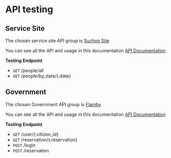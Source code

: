 # API testing

## Service Site
The chosen service site API group is [Suchon Site](https://github.com/SuchonSite/Server)

You can see all the API and usage in this documentation [API Documentation](https://suchonsite-server.herokuapp.com/api-docs/)

**Testing Endpoint**
- `GET` /people/all
- `GET` /people/by_date/{:date}


## Government
The chosen Government API group is [Flamby](https://github.com/flamxby)

You can see all the API and usage in this documentation [API Documentation](https://flamxby.herokuapp.com/docs)

**Testing Endpoint**
- `GET` /user/{:citizen_id}
- `GET` /reservation/{:reservation}
- `POST` /login
- `POST` /reservation
